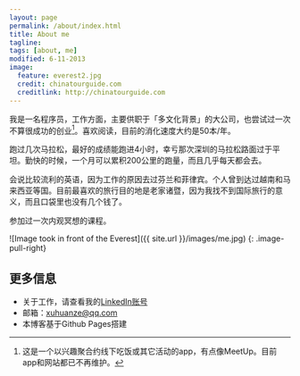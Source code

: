 ```yaml
---
layout: page
permalink: /about/index.html
title: About me
tagline: 
tags: [about, me]
modified: 6-11-2013
image:
  feature: everest2.jpg
  credit: chinatourguide.com
  creditlink: http://chinatourguide.com
---
```


我是一名程序员，工作方面，主要供职于「多文化背景」的大公司，也尝试过一次不算很成功的创业[^1]。喜欢阅读，目前的消化速度大约是50本/年。

跑过几次马拉松，最好的成绩能跑进4小时，幸亏那次深圳的马拉松路面过于平坦。勤快的时候，一个月可以累积200公里的跑量，而且几乎每天都会去。

会说比较流利的英语，因为工作的原因去过芬兰和菲律宾。个人曾到达过越南和马来西亚等国。目前最喜欢的旅行目的地是老家诸暨，因为我找不到国际旅行的意义，而且口袋里也没有几个钱了。

参加过一次内观冥想的课程。

![Image took in front of the Everest]({{ site.url }}/images/me.jpg)
{: .image-pull-right}

## 更多信息

* 关于工作，请查看我的[LinkedIn账号](http://www.linkedin.com/profile/view?id=64375039)
* 邮箱：xuhuanze@qq.com
* 本博客基于Github Pages搭建

[^1]: 这是一个以兴趣聚合约线下吃饭或其它活动的app，有点像MeetUp。目前app和网站都已不再维护。
